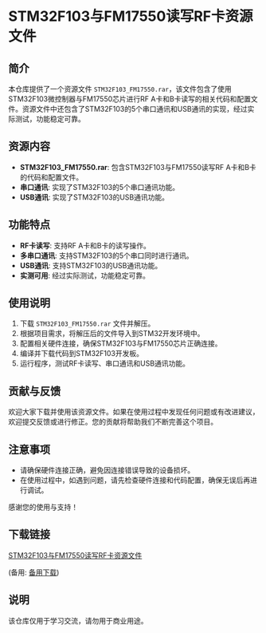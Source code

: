 # STM32F103与FM17550读写RF卡资源文件

## 简介
本仓库提供了一个资源文件 `STM32F103_FM17550.rar`，该文件包含了使用STM32F103微控制器与FM17550芯片进行RF A卡和B卡读写的相关代码和配置文件。资源文件中还包含了STM32F103的5个串口通讯和USB通讯的实现，经过实际测试，功能稳定可靠。

## 资源内容
- **STM32F103_FM17550.rar**: 包含STM32F103与FM17550读写RF A卡和B卡的代码和配置文件。
- **串口通讯**: 实现了STM32F103的5个串口通讯功能。
- **USB通讯**: 实现了STM32F103的USB通讯功能。

## 功能特点
- **RF卡读写**: 支持RF A卡和B卡的读写操作。
- **多串口通讯**: 支持STM32F103的5个串口同时进行通讯。
- **USB通讯**: 支持STM32F103的USB通讯功能。
- **实测可用**: 经过实际测试，功能稳定可靠。

## 使用说明
1. 下载 `STM32F103_FM17550.rar` 文件并解压。
2. 根据项目需求，将解压后的文件导入到STM32开发环境中。
3. 配置相关硬件连接，确保STM32F103与FM17550芯片正确连接。
4. 编译并下载代码到STM32F103开发板。
5. 运行程序，测试RF卡读写、串口通讯和USB通讯功能。

## 贡献与反馈
欢迎大家下载并使用该资源文件。如果在使用过程中发现任何问题或有改进建议，欢迎提交反馈或进行修正。您的贡献将帮助我们不断完善这个项目。

## 注意事项
- 请确保硬件连接正确，避免因连接错误导致的设备损坏。
- 在使用过程中，如遇到问题，请先检查硬件连接和代码配置，确保无误后再进行调试。

感谢您的使用与支持！

## 下载链接
[STM32F103与FM17550读写RF卡资源文件](https://pan.quark.cn/s/ab6967b09705) 

(备用: [备用下载](https://pan.baidu.com/s/1w6oi0Ptw0Z7A-Duf372qNg?pwd=1234))

## 说明

该仓库仅用于学习交流，请勿用于商业用途。
